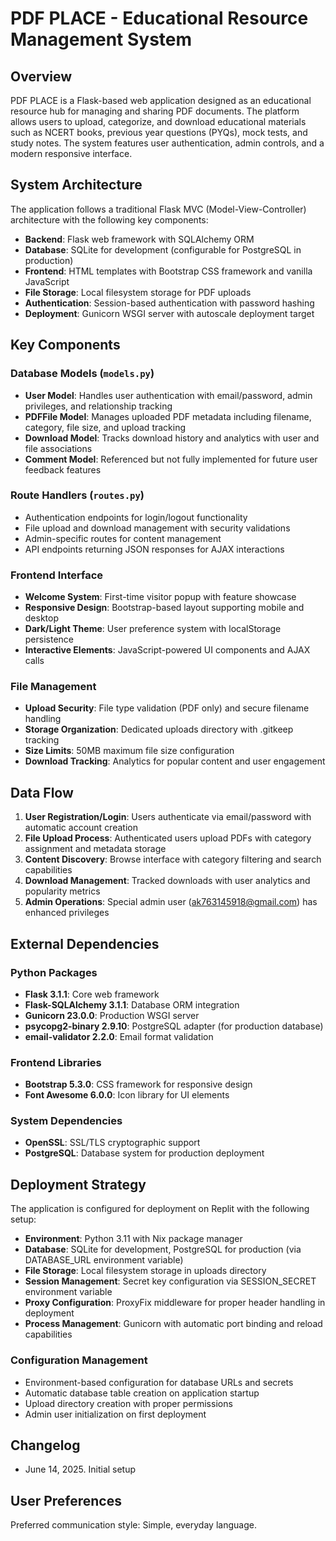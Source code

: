 # PDF PLACE - Educational Resource Management System

## Overview

PDF PLACE is a Flask-based web application designed as an educational resource hub for managing and sharing PDF documents. The platform allows users to upload, categorize, and download educational materials such as NCERT books, previous year questions (PYQs), mock tests, and study notes. The system features user authentication, admin controls, and a modern responsive interface.

## System Architecture

The application follows a traditional Flask MVC (Model-View-Controller) architecture with the following key components:

- **Backend**: Flask web framework with SQLAlchemy ORM
- **Database**: SQLite for development (configurable for PostgreSQL in production)
- **Frontend**: HTML templates with Bootstrap CSS framework and vanilla JavaScript
- **File Storage**: Local filesystem storage for PDF uploads
- **Authentication**: Session-based authentication with password hashing
- **Deployment**: Gunicorn WSGI server with autoscale deployment target

## Key Components

### Database Models (`models.py`)
- **User Model**: Handles user authentication with email/password, admin privileges, and relationship tracking
- **PDFFile Model**: Manages uploaded PDF metadata including filename, category, file size, and upload tracking
- **Download Model**: Tracks download history and analytics with user and file associations
- **Comment Model**: Referenced but not fully implemented for future user feedback features

### Route Handlers (`routes.py`)
- Authentication endpoints for login/logout functionality
- File upload and download management with security validations
- Admin-specific routes for content management
- API endpoints returning JSON responses for AJAX interactions

### Frontend Interface
- **Welcome System**: First-time visitor popup with feature showcase
- **Responsive Design**: Bootstrap-based layout supporting mobile and desktop
- **Dark/Light Theme**: User preference system with localStorage persistence
- **Interactive Elements**: JavaScript-powered UI components and AJAX calls

### File Management
- **Upload Security**: File type validation (PDF only) and secure filename handling
- **Storage Organization**: Dedicated uploads directory with .gitkeep tracking
- **Size Limits**: 50MB maximum file size configuration
- **Download Tracking**: Analytics for popular content and user engagement

## Data Flow

1. **User Registration/Login**: Users authenticate via email/password with automatic account creation
2. **File Upload Process**: Authenticated users upload PDFs with category assignment and metadata storage
3. **Content Discovery**: Browse interface with category filtering and search capabilities
4. **Download Management**: Tracked downloads with user analytics and popularity metrics
5. **Admin Operations**: Special admin user (ak763145918@gmail.com) has enhanced privileges

## External Dependencies

### Python Packages
- **Flask 3.1.1**: Core web framework
- **Flask-SQLAlchemy 3.1.1**: Database ORM integration
- **Gunicorn 23.0.0**: Production WSGI server
- **psycopg2-binary 2.9.10**: PostgreSQL adapter (for production database)
- **email-validator 2.2.0**: Email format validation

### Frontend Libraries
- **Bootstrap 5.3.0**: CSS framework for responsive design
- **Font Awesome 6.0.0**: Icon library for UI elements

### System Dependencies
- **OpenSSL**: SSL/TLS cryptographic support
- **PostgreSQL**: Database system for production deployment

## Deployment Strategy

The application is configured for deployment on Replit with the following setup:

- **Environment**: Python 3.11 with Nix package manager
- **Database**: SQLite for development, PostgreSQL for production (via DATABASE_URL environment variable)
- **File Storage**: Local filesystem storage in uploads directory
- **Session Management**: Secret key configuration via SESSION_SECRET environment variable
- **Proxy Configuration**: ProxyFix middleware for proper header handling in deployment
- **Process Management**: Gunicorn with automatic port binding and reload capabilities

### Configuration Management
- Environment-based configuration for database URLs and secrets
- Automatic database table creation on application startup
- Upload directory creation with proper permissions
- Admin user initialization on first deployment

## Changelog
- June 14, 2025. Initial setup

## User Preferences

Preferred communication style: Simple, everyday language.